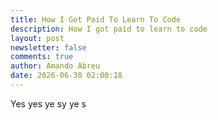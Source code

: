 ```yaml
---
title: How I Got Paid To Learn To Code
description: How I got paid to learn to code
layout: post
newsletter: false
comments: true
author: Amando Abreu
date: 2026-06-30 02:00:18
---
```

Yes yes ye sy ye s